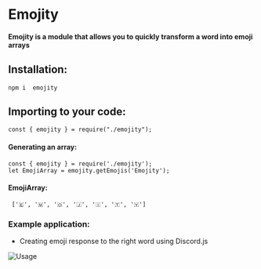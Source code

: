 # Emojity
#### Emojity is a module that allows you to quickly transform a word into emoji arrays

## Installation:
`npm i  emojity`
## Importing to your code:
`const { emojity } = require("./emojity");`

#### Generating an array:
    const { emojity } = require('./emojity');
    let EmojiArray = emojity.getEmojis('Emojity');
#### **EmojiArray:**
` ['🇪', '🇲', '🇴', '🇯', '🇮', '🇹', '🇾']`

### Example application:
- Creating emoji response to the right word using Discord.js

![Usage](https://i.ibb.co/LRZLVtq/obraz-2020-10-31-225613.png "Usage")

